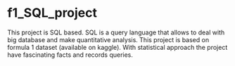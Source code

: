 # f1_SQL_project
This project is SQL based. SQL is a query language that allows to deal with big database and make quantitative analysis. This project is based on formula 1 dataset (available on kaggle). With statistical approach the project have fascinating facts and records queries.  
